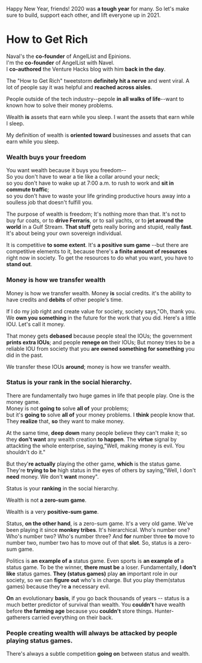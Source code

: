 Happy New Year, friends! 2020 was **a tough year** for many. So let's make sure to build, support each other, and lift everyone up in 2021.

# How to Get Rich
Naval's the __co-founder__ of AngelList and Epinions.  
I'm the __co-founder__ of AngelList with Navel.  
I __co-authored__ the Venture Hacks blog with him __back in the day__.  

The "How to Get Rich" tweetstorm __definitely hit a nerve__ and went viral. A lot of people say it was helpful and __reached across aisles__.

People outside of the tech industry--pepole __in all walks of life__--want to known how to solve their money problems.

Wealth __is__ assets that earn while you sleep.
I want the assets that earn while I sleep.

My definition of wealth is __oriented toward__ businesses and assets that can earn while you sleep.

### Wealth buys your freedom
You want wealth because it buys you freedom--  
So you don't have to wear a tie like a collar around your neck;  
so you don't have to wake up at 7:00 a.m. to rush to work and __sit in commute traffic__;  
so you don't have to waste your life grinding productive hours away into a soulless job that doesn't fulfill you.

The purpose of wealth is freedom; It's nothing more than that. It's not to buy fur coats, or to __drive Ferraris__, or to sail yachts, or to __jet around the world__ in a Gulf Stream.
__That stuff__ gets really boring and stupid, really __fast__.
It's about being your own sovereign individual.

It is competitive __to some extent__.
It's __a positive sum game__
--but there are competitive elements to it, because there's __a finite amount of resources__ right now in society.
To get the resources to do what you want, you have to __stand out__.
### Money is how we transfer wealth
Money is how we transfer wealth. Money __is__ social credits.
it's the ability to have credits and __debits__ of other people's time.

If I do my job right and create value for society, society says,"Oh, thank you. We __own you something__ in the future for the work that you did.
Here's a little IOU. Let's call it money.

That money gets __debased__ because people steal the IOUs; the government __prints extra IOUs__;
and people __renege on__ their IOUs;
But money tries to be a reliable IOU from society that you __are owned something for something__ you did in the past.

We transfer these IOUs __around__; money is how we transfer wealth.

### Status is your rank in the social hierarchy.
There are fundamentally two huge games in life that people play. One is the money game.  
Money is not __going to__ solve __all of__ your problems;  
but it's __going to__ solve __all of__ your money problems.
I __think__ people know that. They __realize__ that, __so__ they want to make money.

At the same time, __deep down__ many people believe they can't make it;
so they __don't want__ any wealth creation __to happen__.
The __virtue__ signal by attackting the whole enterprise, saying,"Well, making money is evil. You shouldn't do it."

But they'__re actually__ playing the other game, __which__ is the status game.
They're __trying to be__ high status in the eyes of others by saying,"Well, I don't __need__ money. We don't __want__ money".

Status is your __ranking__ in the social hierarchy.

Wealth is not __a zero-sum game__.

Wealth is a very __positive-sum game__.

Status, __on the other hand__, is a zero-sum game.
It's a very old game. We've been playing it since __monkey tribes__. It's hierarchical.
Who's number one? Who's number two? Who's number three? And __for__ number three __to__ move to number two, number two has to move out of that __slot__. So, status is a zero-sum game.

Politics is __an example of__ **a** status game.
Even sports is __an example of__ a status game. To be the winner, __there must be__ a loser.
Fundamentally, __I don't like__ status games.
__They (status games)__ play __an__ important role in our society, so we can __figure out__ who's in charge.
But you play them(status games) because they're __a__ necessary evil.

__On__ an evolutionary __basis__, if you go back thousands of years -- status is a much better predictor of survival than wealth.
You __couldn't__ have wealth before __the farming age__ because you __couldn't__ store things. Hunter-gatherers carried everything on their back.

### People creating wealth will always be attacked by people playing status games.
There's always a subtle competition __going on__ between status and wealth.
